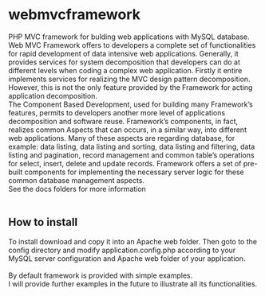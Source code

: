 # webmvcframework
PHP MVC framework for bulding web applications with MySQL database.<br>
Web MVC Framework offers to developers a complete set of functionalities for rapid development of data intensive web applications. Generally, it provides services for system decomposition that developers can do at different levels when coding a complex web application. Firstly it entire implements services for realizing the MVC design pattern decomposition. However, this is not the only feature provided by the Framework for acting application decomposition.<br>
The Component Based Development, used for building many Framework’s features, permits to developers another more level of applications decomposition and software reuse. Framework’s components, in fact, realizes common Aspects that can occurs, in a similar way, into different web applications. Many of these aspects are regarding database, for example: data listing, data listing and sorting, data listing and filtering, data listing and pagination, record management and common table’s operations for select, insert, delete and update records. Framework offers a set of pre-built components for implementing the necessary server logic for these common database management aspects.<br>
See the docs folders for more information<br/><br/>
<h2>How to install</h2>
To install download and copy it into an Apache web folder. Then goto to the config directory and modify application.config.php according to your MySQL server configuration and Apache web folder of your application.<br/><br/>
By default framework is provided with simple examples.<br>
I will provide further examples in the future to illustrate all its functionalities.
